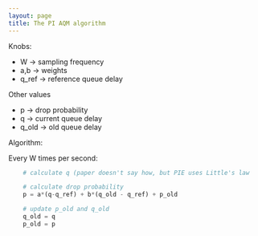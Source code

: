 ```yaml
---
layout: page
title: The PI AQM algorithm
---
```


Knobs:
* W     -> sampling frequency
* a,b   -> weights 
* q_ref -> reference queue delay

Other values
* p      -> drop probability
* q      -> current queue delay
* q_old  -> old queue delay

Algorithm:

Every W times per second:
```python
    # calculate q (paper doesn't say how, but PIE uses Little's law

    # calculate drop probability
    p = a*(q-q_ref) + b*(q_old - q_ref) + p_old

    # update p_old and q_old
    q_old = q
    p_old = p
```







 